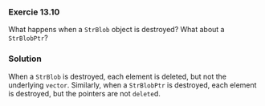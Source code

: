### Exercie 13.10

What happens when a `StrBlob` object is destroyed? What about a `StrBlobPtr`?

### Solution

When a `StrBlob` is destroyed, each element is deleted, but not the underlying
`vector`. Similarly, when a `StrBlobPtr` is destroyed, each element is
destroyed, but the pointers are not `delete`d.

